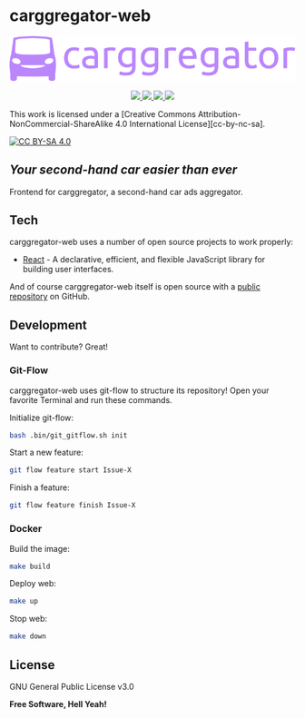 # carggregator-web

<p align="center">
    <a href="https://github.com/eliseobao/carggregator-web/" alt="carggregator-web">
        <img src="https://github.com/eliseobao/carggregator-web/blob/develop/images/corporate/carggregator_logo_1.svg" />
    </a>
</p>


<p align="center">
    <a href="https://github.com/eliseobao/carggregator-web/blob/develop/LICENSE" alt="License">
        <img src="https://img.shields.io/github/license/eliseobao/carggregator-web" />
    </a>
    <a href="https://github.com/eliseobao/carggregator-web/graphs/contributors" alt="Contributors">
        <img src="https://img.shields.io/github/contributors/eliseobao/carggregator-web" />
    </a>
    <a href="https://github.com/eliseobao/carggregator-web/pulse" alt="Activity">
        <img src="https://img.shields.io/github/commit-activity/m/eliseobao/carggregator-web" />
    </a>
    <a href="#stars" alt="Stars">
        <img src="https://img.shields.io/github/stars/eliseobao/carggregator-web" />
    </a>
</p>


This work is licensed under a [Creative Commons Attribution-NonCommercial-ShareAlike 4.0 International License][cc-by-nc-sa].

[![CC BY-SA 4.0][cc-by-sa-image]][cc-by-sa]

[cc-by-sa]: http://creativecommons.org/licenses/by-sa/4.0/
[cc-by-sa-image]: https://licensebuttons.net/l/by-sa/4.0/88x31.png

## _Your second-hand car easier than ever_


Frontend for carggregator, a second-hand car ads aggregator.


## Tech

carggregator-web uses a number of open source projects to work properly:

- [React] - A declarative, efficient, and flexible JavaScript library for building user interfaces.

And of course carggregator-web itself is open source with a [public repository][carggregator] on GitHub.


## Development

Want to contribute? Great!


### Git-Flow

carggregator-web uses git-flow to structure its repository! Open your favorite Terminal and run these commands.

Initialize git-flow:
```sh
bash .bin/git_gitflow.sh init
```

Start a new feature:
```sh
git flow feature start Issue-X
```

Finish a feature:
```sh
git flow feature finish Issue-X
```

### Docker

Build the image:
```sh
make build
```

Deploy web:
```sh
make up
```

Stop web:
```sh
make down
```


## License

GNU General Public License v3.0


**Free Software, Hell Yeah!**




[carggregator]: <https://github.com/eliseobao/carggregator-web>
[git-repo-url]: <https://github.com/eliseobao/carggregator-web.git>

[React]: <https://github.com/facebook/react>
